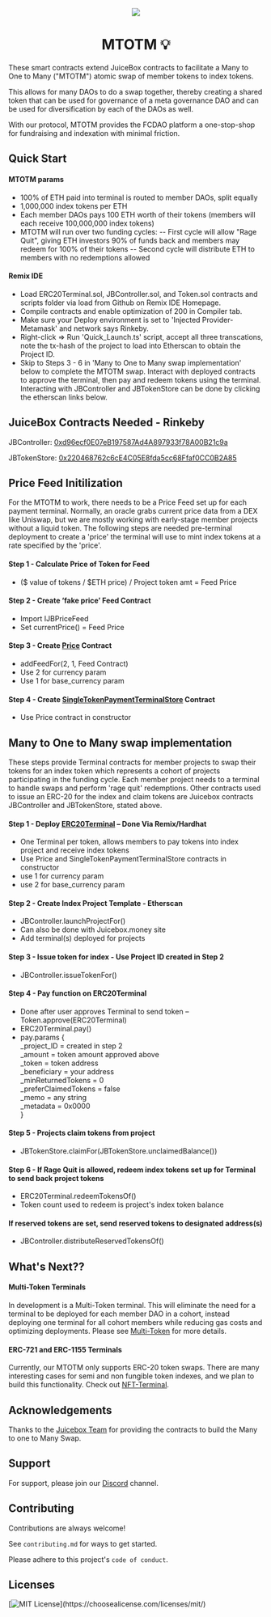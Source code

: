<p align="center">
 <img src="https://elinkling.net/wp-content/uploads/2022/06/What-Is-Atomic-Swap.webp">
</p>

<h1 align="center">MTOTM 💡</h1>

These smart contracts extend JuiceBox contracts to facilitate a Many to One to Many ("MTOTM") atomic swap of member tokens to index tokens. 

This allows for many DAOs to do a swap together, thereby creating a shared token that can be used for governance of a meta governance DAO and can be used for diversification by each of the DAOs as well.

With our protocol, MTOTM provides the FCDAO platform a one-stop-shop for fundraising and indexation with minimal friction.

## Quick Start

#### MTOTM params
- 100% of ETH paid into terminal is routed to member DAOs, split equally
- 1,000,000 index tokens per ETH
- Each member DAOs pays 100 ETH worth of their tokens (members will each receive 100,000,000 index tokens)
- MTOTM will run over two funding cycles:
-- First cycle will allow "Rage Quit", giving ETH investors 90% of funds back and members may redeem for 100% of their tokens
-- Second cycle will distribute ETH to members with no redemptions allowed
#### Remix IDE
- Load ERC20Terminal.sol, JBController.sol, and Token.sol contracts and scripts folder via load from Github on Remix IDE Homepage.
- Compile contracts and enable optimization of 200 in Compiler tab.
- Make sure your Deploy environment is set to 'Injected Provider-Metamask' and network says Rinkeby.
- Right-click => Run 'Quick_Launch.ts' script, accept all three transcations, note the tx-hash of the project to load into Etherscan to obtain the Project ID.
- Skip to Steps 3 - 6 in 'Many to One to Many swap implementation' below to complete the MTOTM swap. Interact with deployed contracts to approve the terminal, then pay and redeem tokens using the terminal. Interacting with JBController and JBTokenStore can be done by clicking the etherscan links below.


## JuiceBox Contracts Needed - Rinkeby
JBController: [0xd96ecf0E07eB197587Ad4A897933f78A00B21c9a](https://rinkeby.etherscan.io/address/0xd96ecf0E07eB197587Ad4A897933f78A00B21c9a#writeContract)

JBTokenStore: [0x220468762c6cE4C05E8fda5cc68Ffaf0CC0B2A85](https://rinkeby.etherscan.io/address/0x220468762c6cE4C05E8fda5cc68Ffaf0CC0B2A85#writeContract)

## Price Feed Initilization

For the MTOTM to work, there needs to be a Price Feed set up for each payment terminal. Normally, an oracle grabs current price data from a DEX like Uniswap, but we are mostly working with early-stage member projects without a liquid token. The following steps are needed pre-terminal deployment to create a 'price' the terminal will use to mint index tokens at a rate specified by the 'price'.

#### Step 1 - Calculate Price of Token for Feed
- ($ value of tokens / $ETH price)  /  Project token amt  = Feed Price

#### Step 2 - Create ‘fake price’ Feed Contract
- Import IJBPriceFeed
- Set currentPrice() = Feed Price

#### Step 3 - Create [Price](https://github.com/The-Funding-Cooperative-DAO/MTOTM/blob/main/contracts/Prices.sol) Contract
- addFeedFor(2, 1, Feed Contract)
- Use 2 for currency param
- Use 1 for base_currency param

#### Step 4 - Create [SingleTokenPaymentTerminalStore](https://github.com/The-Funding-Cooperative-DAO/MTOTM/blob/main/contracts/SingleTokenPaymentTerminalStore.sol) Contract
- Use Price contract in constructor

## Many to One to Many swap implementation

These steps provide Terminal contracts for member projects to swap their tokens for an index token which represents a cohort of projects participating in the funding cycle. Each member project needs to a terminal to handle swaps and perform 'rage quit' redemptions.  Other contracts used to issue an ERC-20 for the index and claim tokens are Juicebox contracts JBController and JBTokenStore, stated above.   

#### Step 1 - Deploy [ERC20Terminal](https://github.com/The-Funding-Cooperative-DAO/MTOTM/blob/main/contracts/ERC20Terminal.sol) – Done Via Remix/Hardhat
- One Terminal per token, allows members to pay tokens into index project and receive index tokens
- Use Price and SingleTokenPaymentTerminalStore contracts in constructor
- use 1 for currency param
- use 2 for base_currency param


#### Step 2 - Create Index Project Template - Etherscan
- JBController.launchProjectFor()
- Can also be done with Juicebox.money site
- Add terminal(s) deployed for projects 

#### Step 3 - Issue token for index - Use Project ID created in Step 2
- JBController.issueTokenFor()

#### Step 4 - Pay function on ERC20Terminal
- Done after user approves Terminal to send token – Token.approve(ERC20Terminal)
- ERC20Terminal.pay()
- pay.params {<br />
_project_ID = created in step 2 <br />
_amount  = token amount approved above<br />
_token  = token address<br />
_beneficiary = your address<br />
_minReturnedTokens = 0<br />
_preferClaimedTokens = false<br />
_memo = any string<br />
_metadata = 0x0000<br />
}

#### Step 5 -  Projects claim tokens from project
- JBTokenStore.claimFor(JBTokenStore.unclaimedBalance())

#### Step 6 - If Rage Quit is allowed, redeem index tokens set up for Terminal to send back project tokens
- ERC20Terminal.redeemTokensOf()
- Token count used to redeem is project's index token balance

#### If reserved tokens are set, send reserved tokens to designated address(s)
- JBController.distributeReservedTokensOf()



## What's Next??

#### Multi-Token Terminals
In development is a Multi-Token terminal. This will eliminate the need for a terminal to be deployed for each member DAO in a cohort, instead deploying one terminal for all cohort members while reducing gas costs and optimizing deployments. Please see [Multi-Token](https://github.com/The-Funding-Cooperative-DAO/MTOTM/tree/main/contracts/Multi-Token%20Terminal) for more details.

#### ERC-721 and ERC-1155 Terminals
Currently, our MTOTM only supports ERC-20 token swaps. There are many interesting cases for semi and non fungible token indexes, and we plan to build this functionality. Check out [NFT-Terminal](https://github.com/The-Funding-Cooperative-DAO/MTOTM/tree/main/contracts/NFT-Terminal).


## Acknowledgements

Thanks to the [Juicebox Team](https://github.com/jbx-protocol) for providing the contracts to build the Many to one to Many Swap.


## Support

For support, please join our [Discord](https://discord.gg/qHntazBA) channel.


## Contributing

Contributions are always welcome!

See `contributing.md` for ways to get started.

Please adhere to this project's `code of conduct`.


## Licenses


[![MIT License](https://img.shields.io/apm/l/atomic-design-ui.svg?)](https://choosealicense.com/licenses/mit/)

